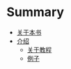 # Summary

* [关于本书](README.md)
* [介绍](introduction.md)
  * [关于教程](about-this-guide.md)
  * [例子](example.md)

